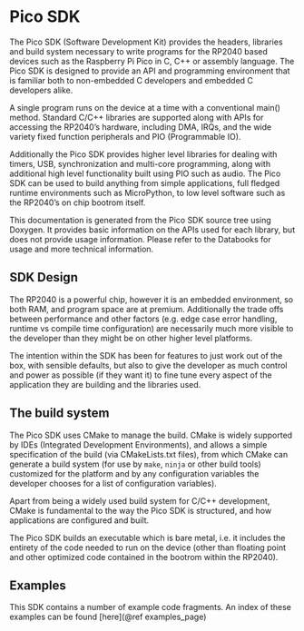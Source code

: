# Pico SDK

The Pico SDK (Software Development Kit) provides the headers, libraries and build system necessary to write programs for the RP2040 based devices such as the Raspberry Pi Pico in C, C++ or assembly language. The Pico SDK is designed to provide an API and programming environment that is familiar both to non-embedded C developers and embedded C developers alike.

A single program runs on the device at a time with a conventional main() method. Standard C/C++ libraries are supported along with APIs for accessing the RP2040’s hardware, including DMA, IRQs, and the wide variety fixed function peripherals and PIO (Programmable IO).

Additionally the Pico SDK provides higher level libraries for dealing with timers, USB, synchronization and multi-core programming, along with additional high level functionality built using PIO such as audio. The Pico SDK can be used to build anything from simple applications, full fledged runtime environments such as MicroPython, to low level software such as the RP2040’s on chip bootrom itself.

This documentation is generated from the Pico SDK source tree using Doxygen. It provides basic information on the APIs used for each library, but does not provide usage information. Please refer to the Databooks for usage and more technical information.

## SDK Design

The RP2040 is a powerful chip, however it is an embedded environment, so both RAM, and program space are at premium. Additionally the trade offs between performance and other factors (e.g. edge case error handling, runtime vs compile time configuration) are necessarily much more visible to the developer than they might be on other higher level platforms.

The intention within the SDK has been for features to just work out of the box, with sensible defaults, but also to give the developer as much control and power as possible (if they want it) to fine tune every aspect of the application they are building and the libraries used.

## The build system

The Pico SDK uses CMake to manage the build. CMake is widely supported by IDEs (Integrated Development Environments), and allows a simple specification of the build (via CMakeLists.txt files), from which CMake can generate a build system (for use by `make`, `ninja` or other build tools) customized for the platform and by any configuration variables the developer chooses for a list of configuration variables).

Apart from being a widely used build system for C/C++ development, CMake is fundamental to the way the Pico SDK is structured, and how applications are configured and built.

The Pico SDK builds an executable which is bare metal, i.e. it includes the entirety of the code needed to run on the device (other than floating point and other optimized code contained in the bootrom within the RP2040).

## Examples


This SDK contains a number of example code fragments. An index of these examples can be found [here](@ref examples_page)




